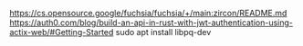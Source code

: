 https://cs.opensource.google/fuchsia/fuchsia/+/main:zircon/README.md
https://auth0.com/blog/build-an-api-in-rust-with-jwt-authentication-using-actix-web/#Getting-Started
sudo apt install libpq-dev